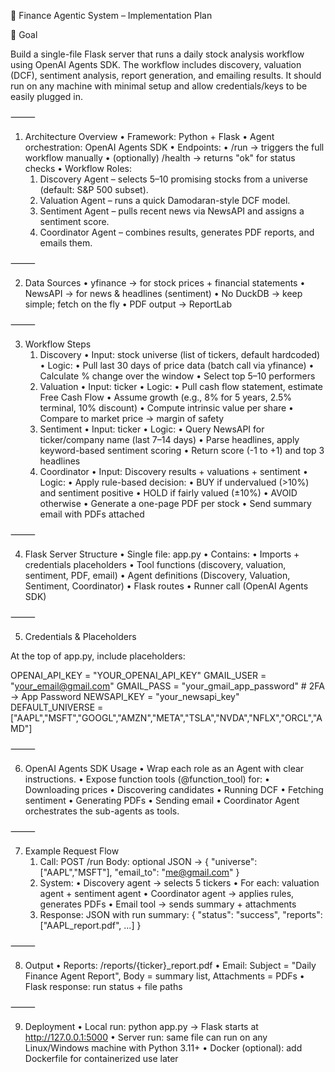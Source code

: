 
📌 Finance Agentic System – Implementation Plan

🎯 Goal

Build a single-file Flask server that runs a daily stock analysis workflow using OpenAI Agents SDK. The workflow includes discovery, valuation (DCF), sentiment analysis, report generation, and emailing results. It should run on any machine with minimal setup and allow credentials/keys to be easily plugged in.

⸻

1. Architecture Overview
	•	Framework: Python + Flask
	•	Agent orchestration: OpenAI Agents SDK
	•	Endpoints:
	•	/run → triggers the full workflow manually
	•	(optionally) /health → returns "ok" for status checks
	•	Workflow Roles:
	1.	Discovery Agent – selects 5–10 promising stocks from a universe (default: S&P 500 subset).
	2.	Valuation Agent – runs a quick Damodaran-style DCF model.
	3.	Sentiment Agent – pulls recent news via NewsAPI and assigns a sentiment score.
	4.	Coordinator Agent – combines results, generates PDF reports, and emails them.

⸻

2. Data Sources
	•	yfinance → for stock prices + financial statements
	•	NewsAPI → for news & headlines (sentiment)
	•	No DuckDB → keep simple; fetch on the fly
	•	PDF output → ReportLab

⸻

3. Workflow Steps
	1.	Discovery
	•	Input: stock universe (list of tickers, default hardcoded)
	•	Logic:
	•	Pull last 30 days of price data (batch call via yfinance)
	•	Calculate % change over the window
	•	Select top 5–10 performers
	2.	Valuation
	•	Input: ticker
	•	Logic:
	•	Pull cash flow statement, estimate Free Cash Flow
	•	Assume growth (e.g., 8% for 5 years, 2.5% terminal, 10% discount)
	•	Compute intrinsic value per share
	•	Compare to market price → margin of safety
	3.	Sentiment
	•	Input: ticker
	•	Logic:
	•	Query NewsAPI for ticker/company name (last 7–14 days)
	•	Parse headlines, apply keyword-based sentiment scoring
	•	Return score (-1 to +1) and top 3 headlines
	4.	Coordinator
	•	Input: Discovery results + valuations + sentiment
	•	Logic:
	•	Apply rule-based decision:
	•	BUY if undervalued (>10%) and sentiment positive
	•	HOLD if fairly valued (±10%)
	•	AVOID otherwise
	•	Generate a one-page PDF per stock
	•	Send summary email with PDFs attached

⸻

4. Flask Server Structure
	•	Single file: app.py
	•	Contains:
	•	Imports + credentials placeholders
	•	Tool functions (discovery, valuation, sentiment, PDF, email)
	•	Agent definitions (Discovery, Valuation, Sentiment, Coordinator)
	•	Flask routes
	•	Runner call (OpenAI Agents SDK)

⸻

5. Credentials & Placeholders

At the top of app.py, include placeholders:

OPENAI_API_KEY   = "YOUR_OPENAI_API_KEY"
GMAIL_USER       = "your_email@gmail.com"
GMAIL_PASS       = "your_gmail_app_password"   # 2FA → App Password
NEWSAPI_KEY      = "your_newsapi_key"
DEFAULT_UNIVERSE = ["AAPL","MSFT","GOOGL","AMZN","META","TSLA","NVDA","NFLX","ORCL","AMD"]


⸻

6. OpenAI Agents SDK Usage
	•	Wrap each role as an Agent with clear instructions.
	•	Expose function tools (@function_tool) for:
	•	Downloading prices
	•	Discovering candidates
	•	Running DCF
	•	Fetching sentiment
	•	Generating PDFs
	•	Sending email
	•	Coordinator Agent orchestrates the sub-agents as tools.

⸻

7. Example Request Flow
	1.	Call: POST /run
Body: optional JSON → { "universe": ["AAPL","MSFT"], "email_to": "me@gmail.com" }
	2.	System:
	•	Discovery agent → selects 5 tickers
	•	For each: valuation agent + sentiment agent
	•	Coordinator agent → applies rules, generates PDFs
	•	Email tool → sends summary + attachments
	3.	Response:
JSON with run summary: { "status": "success", "reports": ["AAPL_report.pdf", ...] }

⸻

8. Output
	•	Reports: /reports/{ticker}_report.pdf
	•	Email: Subject = "Daily Finance Agent Report", Body = summary list, Attachments = PDFs
	•	Flask response: run status + file paths

⸻

9. Deployment
	•	Local run: python app.py → Flask starts at http://127.0.0.1:5000
	•	Server run: same file can run on any Linux/Windows machine with Python 3.11+
	•	Docker (optional): add Dockerfile for containerized use later

